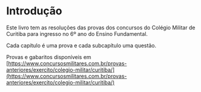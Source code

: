 # Introdução

Este livro tem as resoluções das provas dos concursos do Colégio Militar de Curitiba para ingresso no 6º ano do Ensino Fundamental.

Cada capítulo é uma prova e cada subcapítulo uma questão.

Provas e gabaritos disponíveis em [https://www.concursosmilitares.com.br/provas-anteriores/exercito/colegio-militar/curitiba/](https://www.concursosmilitares.com.br/provas-anteriores/exercito/colegio-militar/curitiba/)